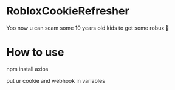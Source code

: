 # RobloxCookieRefresher
Yoo now u can scam some 10 years old kids to get some robux 🤑

# How to use

npm install axios

put ur cookie and webhook in variables
